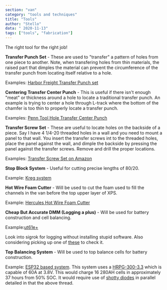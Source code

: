 ```yaml
---
section: "van"
category: "tools and techniques"
title: "Tools"
author: "Stello"
data: " 2020-11-13"
tags: ["tools", "fabrication"]
---
```




The right tool for the right job!

**Transfer Punch Set** - These are used to "transfer" a pattern of holes from one piece to another.  Note, when transfering holes from thin materials, the raised part that dimples the material can prevent the circumference of the transfer punch from locating itself relative to a hole.

Examples: [Harbor Freight Transfer Punch set](https://www.harborfreight.com/28-piece-transfer-punch-set-3577.html)

**Centering Transfer Center Punch** - This is useful if there isn't enough "meat" or thickness around a hole to locate a traditional transfer punch.  An example is trying to center a hole through L-track where the bottom of the chamfer is too thin to properly locate a transfer punch.

Examples: [Penn Tool Hole Transfer Center Punch](https://www.penntoolco.com/precise-econo-pic-hole-transfer-center-punch-3-16-1-1-16-tt-551/)

**Transfer Screw Set** - These are useful to locate holes on the backside of a piece.  Say I have 4 1/4-20 threaded holes in a wall and you need to mount a panel to that wall.  You insert the transfer screws int to the threaded holes, place the panel against the wall, and dimple the backside by pressing the panel against the transfer screws.  Remove and drill the proper locations.

Examples: [Transfer Screw Set on Amazon](https://www.amazon.com/HHIP-3601-0250-Piece-Transfer-Screw/dp/B00N411MCC/ref=sr_1_4?dchild=1&keywords=transfer+screw&qid=1605278170&sr=8-4)

**Stop Block System** - Useful for cutting precise lengths of 80/20.

Example: [Kreg system](https://www.kregtool.com/shop/cutting/miter-saw-cutting/precision-trak-stop-kit/KMS8000.html?fbclid=IwAR0sE1Tpf1dBXN9FFO-cDCK8d-jp5T2DfMBtDocI2LxzzkcbDgPuF6IJ2Bo)

**Hot Wire Foam Cutter** - Will be used to cut the foam used to fill the channels in the van before the top upper layer of XPS.

Example: [Hercules Hot Wire Foam Cutter](https://www.amazon.com/gp/product/B07HY8PFD8/ref=ox_sc_act_title_1?smid=A2IGZ09LPUKLVH&psc=1)

**Cheap But Accurate DMM (Logging a plus)** - Will be used for battery construction and cell balancing.

Example:[ut61e+](https://www.eevblog.com/forum/testgear/new-uni-t-ut61-series-(ut61e)/)

Look into sigrok for logging without installing stupid software.  Also considering picking up one of [these](https://www.ebay.ca/itm/AD584-High-Precision-Voltage-Reference-Module-4-Channel-2-5V-7-5V-5V-10V/311498494419?_trkparms=aid%3D1110009%26algo%3DSPLICE.COMPLISTINGS%26ao%3D1%26asc%3D20200423103423%26meid%3D5e0d3126ee144abbb35236831af89d67%26pid%3D100011%26rk%3D3%26rkt%3D12%26mehot%3Dpp%26sd%3D300937695293%26itm%3D311498494419%26pmt%3D1%26noa%3D0%26pg%3D2047675%26algv%3Ddefault%26brand%3DUnbranded&_trksid=p2047675.c100011.m1850) to check it.

**Top Balancing System** - Will be used to top balance cells for battery construction.

Example: [ESP32 based system](https://diysolarforum.com/threads/top-balancing-setup-w-arduino-monitoring.15773/).  This system uses a [HRPG-300-3.3](https://www.mouser.com/datasheet/2/260/HRPG-300-SPEC-1511701.pdf) which is capable of 60A at 3.8V.  This would charge 16 280AH cells in approximately 37 hours from 50% SOC.  It would require use of [shotty diodes](https://www.digikey.com/en/products/detail/stmicro/STPS20SM60D/2827130) in parallel detailed in that the above thread.


